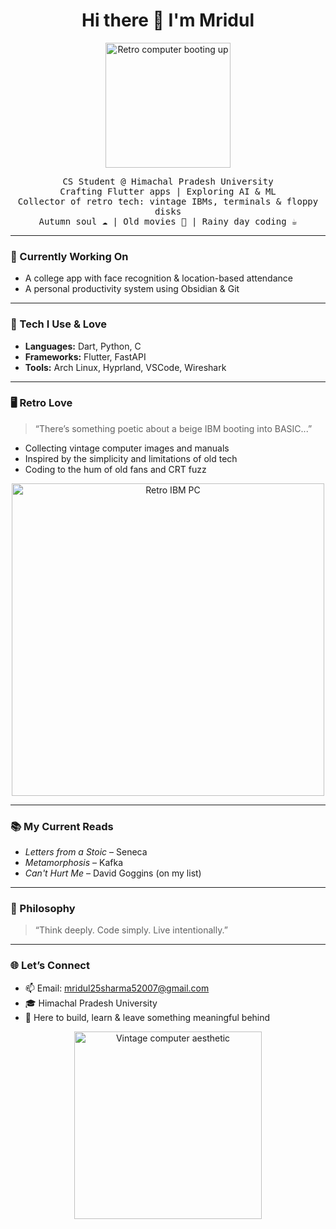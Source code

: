 <h1 align="center">Hi there 👋 I'm Mridul</h1>
<p align="center">
  <img src="https://pin.it/ry14mvALx" width="200" alt="Retro computer booting up"/>
</p>

<p align="center">
  <samp>
    CS Student @ Himachal Pradesh University <br/>
    Crafting Flutter apps | Exploring AI & ML <br/>
    Collector of retro tech: vintage IBMs, terminals & floppy disks <br/>
    Autumn soul ☁️ | Old movies 📼 | Rainy day coding ☕
  </samp>
</p>

---

### 💾 Currently Working On
- A college app with face recognition & location-based attendance
- A personal productivity system using Obsidian & Git

---

### 🔧 Tech I Use & Love
- **Languages:** Dart, Python, C
- **Frameworks:** Flutter, FastAPI
- **Tools:** Arch Linux, Hyprland, VSCode, Wireshark

---

### 🖥️ Retro Love
> “There’s something poetic about a beige IBM booting into BASIC...”

- Collecting vintage computer images and manuals  
- Inspired by the simplicity and limitations of old tech  
- Coding to the hum of old fans and CRT fuzz  

<p align="center">
  <img src="https://i.imgur.com/f0zJjfB.png" width="500" alt="Retro IBM PC"/>
</p>

---

### 📚 My Current Reads
- *Letters from a Stoic* – Seneca  
- *Metamorphosis* – Kafka  
- *Can't Hurt Me* – David Goggins (on my list)

---

### 🧠 Philosophy
> “Think deeply. Code simply. Live intentionally.”

---

### 🌐 Let’s Connect
- 📫 Email: mridul25sharma52007@gmail.com  
- 🎓 Himachal Pradesh University  
- 🖤 Here to build, learn & leave something meaningful behind

<p align="center">
  <img src="https://i.imgur.com/oZiWvXL.gif" width="300" alt="Vintage computer aesthetic"/>
</p>
